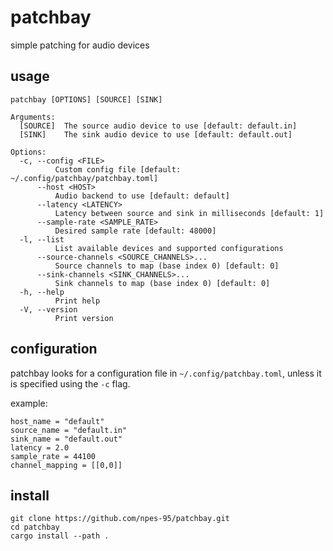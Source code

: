 # patchbay

simple patching for audio devices

## usage

```
patchbay [OPTIONS] [SOURCE] [SINK]

Arguments:
  [SOURCE]  The source audio device to use [default: default.in]
  [SINK]    The sink audio device to use [default: default.out]

Options:
  -c, --config <FILE>
          Custom config file [default: ~/.config/patchbay/patchbay.toml]
      --host <HOST>
          Audio backend to use [default: default]
      --latency <LATENCY>
          Latency between source and sink in milliseconds [default: 1]
      --sample-rate <SAMPLE_RATE>
          Desired sample rate [default: 48000]
  -l, --list
          List available devices and supported configurations
      --source-channels <SOURCE_CHANNELS>...
          Source channels to map (base index 0) [default: 0]
      --sink-channels <SINK_CHANNELS>...
          Sink channels to map (base index 0) [default: 0]
  -h, --help
          Print help
  -V, --version
          Print version
```

## configuration

patchbay looks for a configuration file in `~/.config/patchbay.toml`, unless it is specified using the `-c` flag.

example:

```
host_name = "default"
source_name = "default.in"
sink_name = "default.out"
latency = 2.0
sample_rate = 44100
channel_mapping = [[0,0]]
```

## install

```
git clone https://github.com/npes-95/patchbay.git
cd patchbay
cargo install --path .
```
